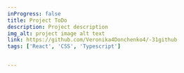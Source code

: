 ```yaml
---
inProgress: false
title: Project ToDo
description: Project description
img_alt: project image alt text
link: https://github.com/Veronika4Donchenko4/-31github
tags: ['React', 'CSS', 'Typescript']


---
```

